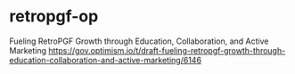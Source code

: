 # retropgf-op
Fueling RetroPGF Growth through Education, Collaboration, and Active Marketing
https://gov.optimism.io/t/draft-fueling-retropgf-growth-through-education-collaboration-and-active-marketing/6146
